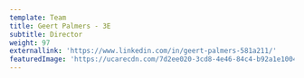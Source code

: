 ```yaml
---
template: Team
title: Geert Palmers - 3E
subtitle: Director
weight: 97
externallink: 'https://www.linkedin.com/in/geert-palmers-581a211/'
featuredImage: 'https://ucarecdn.com/7d2ee020-3cd8-4e46-84c4-b92a1e100466/'
---
```


